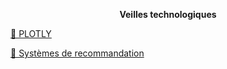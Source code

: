 <p align="center">
  <strong>Veilles technologiques</strong>
</p>

[📄 PLOTLY](https://github.com/Arno37/Veilles/blob/main/Veille_PLOTLY.pdf)

[📄 Systèmes de recommandation](https://raw.githubusercontent.com/Arno37/Veilles/main/Veille_Syst%C3%A8mes%20de%20recommandation.pdf)

